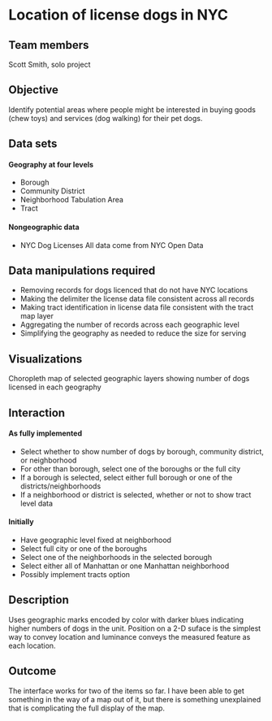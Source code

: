 # Location of license dogs in NYC

## Team members
Scott Smith, solo project

## Objective
Identify potential areas where people might be interested in buying goods (chew toys) and services (dog walking)
for their pet dogs.

## Data sets
#### Geography at four levels
* Borough
* Community District
* Neighborhood Tabulation Area
* Tract
#### Nongeographic data
* NYC Dog Licenses
All data come from NYC Open Data

## Data manipulations required
* Removing records for dogs licenced that do not have NYC locations
* Making the delimiter the license data file consistent across all records
* Making tract identification in license data file consistent with the tract map layer
* Aggregating the number of records across each geographic level
* Simplifying the geography as needed to reduce the size for serving

## Visualizations
Choropleth map of selected geographic layers showing number of dogs licensed in each geography

## Interaction
#### As fully implemented
* Select whether to show number of dogs by borough, community district, or neighborhood
* For other than borough, select one of the boroughs or the full city
* If a borough is selected, select either full borough or one of the districts/neighborhoods
* If a neighborhood or district is selected, whether or not to show tract level data

#### Initially
* Have geographic level fixed at neighborhood
* Select full city or one of the boroughs
* Select one of the neighborhoods in the selected borough
* Select either all of Manhattan or one Manhattan neighborhood
* Possibly implement tracts option

## Description
Uses geographic marks encoded by color with darker blues indicating
higher numbers of dogs in the unit. Position on a 2-D suface is the
simplest way to convey location and luminance conveys the measured
feature as each location.

## Outcome
The interface works for two of the items so far. I have been able to get
something in the way of a map out of it, but there is something unexplained
that is complicating the full display of the map.
